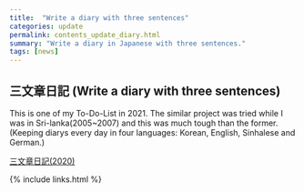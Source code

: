 ```yaml
---
title:  "Write a diary with three sentences"
categories: update
permalink: contents_update_diary.html
summary: "Write a diary in Japanese with three sentences."
tags: [news]
---
```


## 三文章日記 (Write a diary with three sentences)

This is one of my To-Do-List in 2021.
The similar project was tried while I was in Sri-lanka(2005~2007) and this was much tough than the former.
(Keeping diarys every day in four languages: Korean, English, Sinhalese and German.)

[三文章日記(2020)](japanese_diary)

{% include links.html %}
